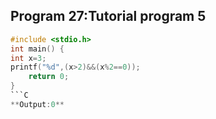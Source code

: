 ## Program 27:Tutorial program 5
```C
#include <stdio.h>
int main() {
int x=3;
printf("%d",(x>2)&&(x%2==0));
    return 0;
}
```C
**Output:0**
